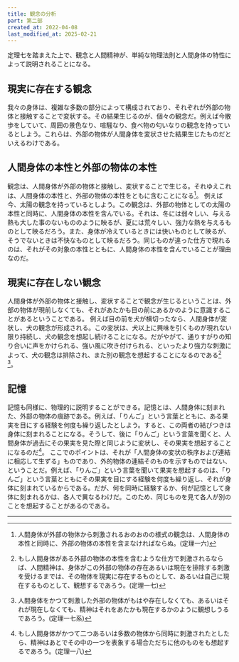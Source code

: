 ```yaml
---
title: 観念の分析
part: 第二部
created_at: 2022-04-08
last_modified_at: 2025-02-21
---
```


定理七を踏まえた上で、観念と人間精神が、単純な物理法則と人間身体の特性によって説明されることになる。

## 現実に存在する観念

我々の身体は、複雑な多数の部分によって構成されており、それぞれが外部の物体と接触することで変状する。その結果生じるのが、個々の観念だ。例えば今散歩をしていて、周囲の景色なり、喧騒なり、食べ物の匂いなりの観念を持っているとしよう。これらは、外部の物体が人間身体を変状させた結果生じたものだといえるわけである。

## 人間身体の本性と外部の物体の本性

観念は、人間身体が外部の物体と接触し、変状することで生じる。それゆえこれは、人間身体の本性と、外部の物体の本性をともに含むことになる[^ref1]。
例えば今、太陽の観念を持っているとしよう。この観念は、外部の物体としての太陽の本性と同時に、人間身体の本性を含んでいる。それは、冬には弱々しい、与える熱も大した事のないもののように映るが、夏には荒々しい、強力な熱を与えるものとして映るだろう。また、身体が冷えているときには快いものとして映るが、そうでないときは不快なものとして映るだろう。同じものが違った仕方で現れるのは、それがその対象の本性とともに、人間身体の本性を含んでいることが理由なのだ。

[^ref1]:人間身体が外部の物体から刺激されるおのおのの様式の観念は、人間身体の本性と同時に、外部の物体の本性を含まなければならぬ。(定理一六)

## 現実に存在しない観念

人間身体が外部の物体と接触し、変状することで観念が生じるということは、外部の物体が現前しなくても、それがあたかも目の前にあるかのように意識することがあるということである。
例えば目の前を犬が横切ったなら、人間身体が変状し、犬の観念が形成される。この変状は、犬以上に興味を引くものが現れない限り持続し、犬の観念を想起し続けることになる。だがやがて、通りすがりの知り合いに声をかけられる、強い風に吹き付けられる、といったより強力な刺激によって、犬の観念は排除され、また別の観念を想起することになるのである[^ref2] [^ref3]。

[^ref2]:もし人間身体がある外部の物体の本性を含むような仕方で刺激されるならば、人間精神は、身体がこの外部の物体の存在あるいは現在を排除する刺激を受けるまでは、その物体を現実に存在するものとして、あるいは自己に現在するものとして、観想するであろう。(定理一七)

[^ref3]:人間身体をかつて刺激した外部の物体がもはや存在しなくても、あるいはそれが現在しなくても、精神はそれをあたかも現在するかのように観想しうるであろう。(定理一七系)

## 記憶

記憶も同様に、物理的に説明することができる。記憶とは、人間身体に刻まれた、外部の物体の痕跡である。例えば、「りんご」という言葉とともに、ある果実を目にする経験を何度も繰り返したとしよう。すると、この両者の結びつきは身体に刻まれることになる。そうして、後に「りんご」という言葉を聞くと、人間身体が過去にその果実を見た際と同じように変状し、その果実を想起することになるのだ[^ref4]。
ここでのポイントは、それが「人間身体の変状の秩序および連結に相応して生ずる」ものであり、外的物体の連結そのものを示すものではない、ということだ。例えば、「りんご」という言葉を聞いて果実を想起するのは、「りんご」という言葉とともにその果実を目にする経験を何度も繰り返し、それが身体に刻まれているからである。だが、何を同時に経験するか、何が記憶として身体に刻まれるかは、各人で異なるわけだ。このため、同じものを見て各人が別のことを想起することがあるのである。

[^ref4]:もし人間身体がかつて二つあるいは多数の物体から同時に刺激されたとしたら、精神はあとでその中の一つを表象する場合ただちに他のものをも想起するであろう。(定理一八)

---
